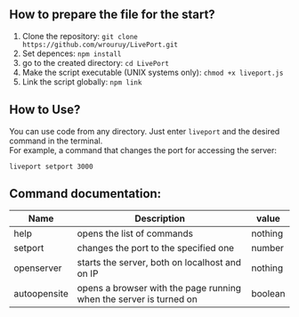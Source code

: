 ## How to prepare the file for the start?
1. Clone the repository: ``` git clone https://github.com/wrouruy/LivePort.git ```
2. Set depences: ``` npm install ```
3. go to the created directory: ``` cd LivePort ```
4. Make the script executable (UNIX systems only): ``` chmod +x liveport.js ```
5. Link the script globally: ``` npm link ```
  
## How to Use?
You can use code from any directory. Just enter ``` liveport ``` and the desired command in the terminal.<br>
For example, a command that changes the port for accessing the server:
```
liveport setport 3000
```

## Command documentation:
| Name         |  Description                                                       | value   |
| ------------ | ------------------------------------------------------------------ | ------- |
| help         | opens the list of commands                                         | nothing |
| setport      | changes the port to the specified one                              | number  |
| openserver   | starts the server, both on localhost and on IP                     | nothing |
| autoopensite | opens a browser with the page running when the server is turned on | boolean |
